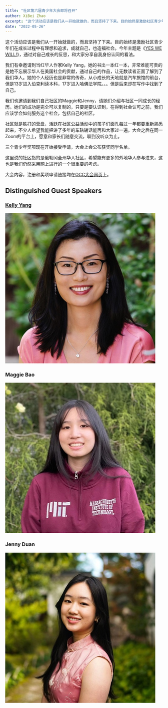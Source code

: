 ```yaml
---
title: "社区第六届青少年大会即将召开"
author: XiBei Zhao
excerpt: "这个活动应该是我们从一开始就做的，而且坚持了下来。目的始终是激励社区青少年们在成长过程中有理想和追求，成就自己，也造福社会。今年主题是《YES WE WILL!》，通过对自己成长的反思，和大家分享自我身份认同的看法。"
date: "2022-05-26"
---
```


这个活动应该是我们从一开始就做的，而且坚持了下来。目的始终是激励社区青少年们在成长过程中有理想和追求，成就自己，也造福社会。今年主题是《[YES WE WILL!](https://www.kellyyang.com/yes-we-will/)》，通过对自己成长的反思，和大家分享自我身份认同的看法。

我们有幸邀请到当红华人作家Kelly Yang，她的书出一本红一本，非常难能可贵的是她不忘展示华人在美国社会的贡献，通过自己的作品，让无数读者正面了解到了我们华人。她的个人经历也是非常的传奇，从小成长的天地就是汽车旅馆的前台，但是13岁进入伯克利读本科，17岁进入哈佛法学院。。。但是后来却在写作中找到了自己。

我们也邀请到我们自己社区的Maggie和Jenny，请她们介绍与社区一同成长的经历。她们的成功是完全可以复制的，只要是要认识到，在得到社会认可之前，我们应该学会如何服务这个社会，包括自己的社区。

社区就是铁打的营盘，活跃在社区公益活动中的孩子们面孔每过一年都要重新熟悉起来，不少人希望我能把讲了多年的车轱辘话能再和大家过一遍。大会之后在同一Zoom的平台上，愿意和家长们随意交流，聊到没听众为止。

三个青少年奖项现在开始接受申请，大会上会公布获奖同学名单。

这里说的社区指的是俄勒冈全州华人社区，希望能有更多的外地华人参与进来，这也是我们仍然采用网上进行的一个很重要的考虑。

大会内容，注册和奖项申请链接均在[OCC大会网页](https://pdxchinese.org/youthconference/)上。

## Distinguished Guest Speakers

### [Kelly Yang](https://www.kellyyang.com/)

<p><img src="/assets/images/activities/kelly_yang.jpg"></p>

### Maggie Bao

<p><img src="/assets/images/activities/maggie_bao.jpg"></p>

### Jenny Duan

<p><img src="/assets/images/activities/jenny_duan.jpg"></p>
